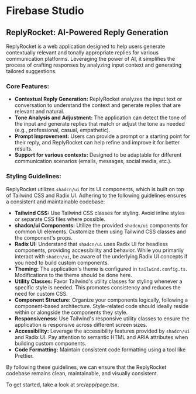 # Firebase Studio

## ReplyRocket: AI-Powered Reply Generation

ReplyRocket is a web application designed to help users generate contextually relevant and tonally appropriate replies for various communication platforms. Leveraging the power of AI, it simplifies the process of crafting responses by analyzing input context and generating tailored suggestions.

### Core Features:

* **Contextual Reply Generation:** ReplyRocket analyzes the input text or conversation to understand the context and generate replies that are relevant and natural.
* **Tone Analysis and Adjustment:** The application can detect the tone of the input and generate replies that match or adjust the tone as needed (e.g., professional, casual, empathetic).
* **Prompt Improvement:** Users can provide a prompt or a starting point for their reply, and ReplyRocket can help refine and improve it for better results.
* **Support for various contexts:** Designed to be adaptable for different communication scenarios (emails, messages, social media, etc.).

### Styling Guidelines:

ReplyRocket utilizes `shadcn/ui` for its UI components, which is built on top of Tailwind CSS and Radix UI. Adhering to the following guidelines ensures a consistent and maintainable codebase:

* **Tailwind CSS:** Use Tailwind CSS classes for styling. Avoid inline styles or separate CSS files where possible.
* **shadcn/ui Components:** Utilize the provided `shadcn/ui` components for common UI elements. Customize them using Tailwind CSS classes and the component's props.
* **Radix UI:** Understand that `shadcn/ui` uses Radix UI for headless components, providing accessibility and behavior. While you primarily interact with `shadcn/ui`, be aware of the underlying Radix UI concepts if you need to build custom components.
* **Theming:** The application's theme is configured in `tailwind.config.ts`. Modifications to the theme should be done here.
* **Utility Classes:** Favor Tailwind's utility classes for styling whenever a specific style is needed. This promotes consistency and reduces the need for custom CSS.
* **Component Structure:** Organize your components logically, following a component-based architecture. Style-related code should ideally reside within or alongside the components they style.
* **Responsiveness:** Use Tailwind's responsive utility classes to ensure the application is
  responsive across different screen sizes.
* **Accessibility:** Leverage the accessibility features provided by `shadcn/ui` and Radix UI. Pay attention to semantic HTML and ARIA attributes when building custom components.
* **Code Formatting:** Maintain consistent code formatting using a tool like Prettier.

By following these guidelines, we can ensure that the ReplyRocket codebase remains clean, maintainable, and visually consistent.

To get started, take a look at src/app/page.tsx.
